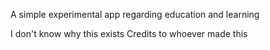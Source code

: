A simple experimental app regarding education and learning



I don't know why this exists
Credits to whoever made this
